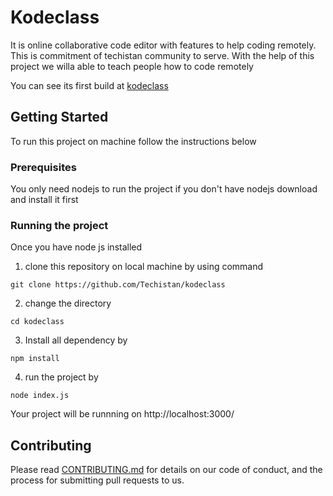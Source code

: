 # Kodeclass

It is online collaborative code editor with features to help coding remotely. This is commitment of techistan community to serve. With the help of this project we willa able to teach people how to code remotely

You can see its first build at [kodeclass](http://kodeclass.herokuapp.com/)
## Getting Started

To run this project on machine follow the instructions below

### Prerequisites

You only need nodejs to run the project if you don't have nodejs download and install it first


### Running the project

Once you have node js installed
1. clone this repository on local machine  by using command

```
git clone https://github.com/Techistan/kodeclass
```
2. change the directory


```
cd kodeclass
```
3. Install all dependency by 

```
npm install
````
4. run the project by 

```
node index.js
```

Your project will be runnning on http://localhost:3000/
## Contributing

Please read [CONTRIBUTING.md](https://github.com/Techistan/kodeclass/blob/development/CONTRIBUTING.md) for details on our code of conduct, and the process for submitting pull requests to us.
